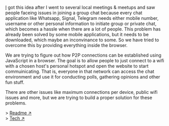 [I](https://github.com/hariprasd) got this idea after I went to several local meetings & meetups and saw people faceing issues in joining a group chat because every chat application like Whatsapp, Signal, Telegram needs either mobile number, username or other personal information to initiate group or private chat, which becomes a hassle when there are a lot of people. This problem has already been solved by some mobile applications, but it needs to be downloaded, which maybe an inconvinance to some. So we have tried to overcome this by providing everything inside the browser.

We are trying to figure out how P2P connections can be established using JavaScript in a browser. The goal is to allow people to just connect to a wifi with a chosen host's personal hotspot and open the website to start commuinicating. That is, everyone in that network can access the chat environment and use it for conducting polls, gathering opinions and other fun stuff.

There are other issues like maximum connections per device, public wifi issues and more, but we are trying to build a proper solution for these problems.

<div> >
    <th><a href="https://github.com/devignx/spoted">Readme ↗︎   </a> </th>  
    <br> >
    <td><a href= "https://github.com/devignx/spoted/blob/master/tech.md">Tech ↗︎</a></td>
</div>
<br>
